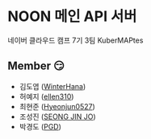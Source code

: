 # NOON 메인 API 서버

네이버 클라우드 캠프 7기 3팀 KuberMAPtes

## Member 😏

- 김도엽 ([WinterHana](https://github.com/WinterHana))
- 허예지 ([ellen310](https://github.com/ellen310))
- 최현준 ([Hyeonjun0527](https://github.com/Hyeonjun0527))
- 조성진 ([SEONG JIN JO](https://github.com/z-ral-dog))
- 박경도 ([PGD](https://github.com/rudeh1253))